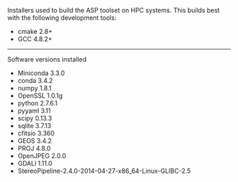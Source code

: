 Installers used to build the ASP toolset on HPC systems. This builds best with the following development tools:

* cmake 2.8+  
* GCC 4.8.2+

---

Software versions installed

* Miniconda 3.3.0  
 * conda 3.4.2  
 * numpy 1.8.1  
 * OpenSSL 1.0.1g  
 * python 2.7.6.1  
 * pyyaml 3.11  
 * scipy 0.13.3  
 * sqlite 3.7.13  
* cfitsio 3.360  
* GEOS 3.4.2  
* PROJ 4.8.0  
* OpenJPEG 2.0.0  
* GDALl 1.11.0  
* StereoPipeline-2.4.0-2014-04-27-x86_64-Linux-GLIBC-2.5
